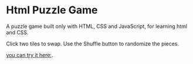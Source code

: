 # Html Puzzle Game

A puzzle game built only with HTML, CSS and JavaScript, for learning html and CSS.

Click two tiles to swap. Use the Shuffle button to randomize the pieces.

 [you can try it here:](https://nitaiedelberg.github.io/vanilla-puzzle-game/).
